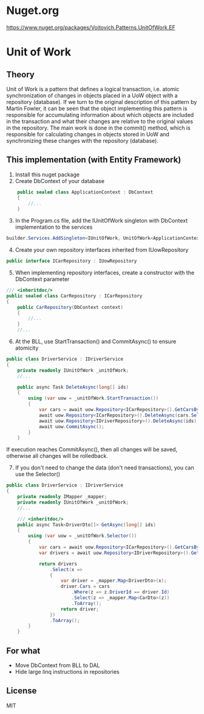 # Nuget.org
https://www.nuget.org/packages/Voitovich.Patterns.UnitOfWork.EF
 
# Unit of Work
## Theory
Unit of Work is a pattern that defines a logical transaction, i.e. atomic synchronization of changes in objects placed in a UoW object with a repository (database).
If we turn to the original description of this pattern by Martin Fowler, it can be seen that the object implementing this pattern is responsible for accumulating information about which objects are included in the transaction and what their changes are relative to the original values in the repository. The main work is done in the commit() method, which is responsible for calculating changes in objects stored in UoW and synchronizing these changes with the repository (database).

## This implementation (with Entity Framework)
1. Install this nuget package
2. Create DbContext of your database
```cs
    public sealed class ApplicationContext : DbContext
    {
        //...
    }
```
3. In the Program.cs file, add the IUnitOfWork singleton with DbContext implementation to the services
```cs
builder.Services.AddSingleton<IUnitOfWork, UnitOfWork<ApplicationContext>>();
```
4. Create your own repository interfaces inherited from IUowRepository
```cs
public interface ICarRepository : IUowRepository
```
5. When implementing repository interfaces, create a constructor with the DbContext parameter
```cs
/// <inheritdoc/>
public sealed class CarRepository : ICarRepository
{
    public CarRepository(DbContext context)
    {
        //...
    }
    //...
```
6. At the BLL, use StartTransaction() and CommitAsync() to ensure atomicity
```cs
public class DriverService : IDriverService
{
    private readonly IUnitOfWork _unitOfWork;
    //...

    public async Task DeleteAsync(long[] ids)
    {
        using (var uow = _unitOfWork.StartTransaction())
        {
            var cars = await uow.Repository<ICarRepository>().GetCarsByDriverIdsAsync(ids);
            await uow.Repository<ICarRepository>().DeleteAsync(cars.Select(x => x.Id));
            await uow.Repository<IDriverRepository>().DeleteAsync(ids);
            await uow.CommitAsync();
        }
    }
```
If execution reaches CommitAsync(), then all changes will be saved, otherwise all changes will be rolledback.

7. If you don't need to change the data (don't need transactions), you can use the Selector()
```cs
public class DriverService : IDriverService
{
    private readonly IMapper _mapper;
    private readonly IUnitOfWork _unitOfWork;
    //...

    /// <inheritdoc/>
    public async Task<DriverDto[]> GetAsync(long[] ids)
    {
        using (var uow = _unitOfWork.Selector())
        {
            var cars = await uow.Repository<ICarRepository>().GetCarsByDriverIdsAsync(ids);
            var drivers = await uow.Repository<IDriverRepository>().GetAsync(ids);

            return drivers
                .Select(x =>
                {
                    var driver = _mapper.Map<DriverDto>(x);
                    driver.Cars = cars
                        .Where(z => z.DriverId == driver.Id)
                        .Select(z => _mapper.Map<CarDto>(z))
                        .ToArray();
                    return driver;
                })
                .ToArray();
        }
    }
```
## For what
- Move DbContext from BLL to DAL
- Hide large linq instructions in repositories

## License
MIT
